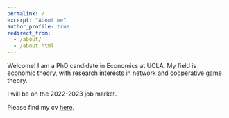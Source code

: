 ```yaml
---
permalink: /
excerpt: "About me"
author_profile: true
redirect_from: 
  - /about/
  - /about.html
---
```


Welcome! I am a PhD candidate in Economics at UCLA. My field is economic theory, with research interests in network and cooperative game theory. 

I will be on the 2022-2023 job market.

Please find my cv [here](https://drive.google.com/file/d/11bOXrkj1a0YyqF_fdV0-3ekzB3LTXP6K/view?usp=sharing).
